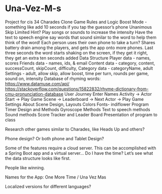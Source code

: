 # Una-Vez-M-s
Project for cis 34 Charades Clone
Game Rules and Logic 
Boost Mode - something like add 10 seconds if you tap the guessor’s phone 
Unanimous Skip
Limited Hint?
Play songs or sounds to increase the intensity
Have the text to speech engine say words that sound similar to the word to help them think of the word!
Each person uses their own phone to take a turn?  Shares battery drain among the players, and gets the app onto more phones.
Last three seconds the word starts shaking on the screen, if they get it right, they get an extra ten seconds added
Data Structure 
Player data - names, scores
Friends data - names, ids, & email
Content data - category, content, successCount, skipCount, difficulty, 
Category data - categoryName, adult 
Settings - adult, allow skip, allow boost, time per turn, rounds per game, sound on, intensity
Database of rhyming words: https://www.datamuse.com/api/
https://stackoverflow.com/questions/15822832/rhyme-dictionary-from-cmu-pronunciation-database 
User Journey
Enter Names Activity -> Actor Start -> Play Game Scene -> Leaderboard -> Next Actor  -> Play Game
Settings
About
Scene Design, Layouts
Colors
Fonts- indiflower 
Program
Timer Design and Methods
Gyroscope Methods
Text to speech methods
Sound methods 
Score Tracker and Leader Board
Presentation of program to class

Research other games similar to Charades, like Heads Up and others?

Phone design? Or both phone and Tablet Design?

Some of the features require a cloud server. This can be accomplished with a Spring Boot app and a virtual server… Do I have the time? Let’s see what the data structure looks like first.

People like winning.  

Names for the App: 
One More Time / Una Vez Mas

Localized versions for different languages?
